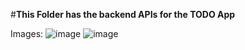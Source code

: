 #<b>This Folder has the backend APIs for the TODO App</b>

Images:
![image](https://user-images.githubusercontent.com/87435159/134342732-6ebc2896-7b06-4c77-8321-1a10ac6e8c3c.png)
![image](https://user-images.githubusercontent.com/87435159/134343529-228c5882-eaac-4694-ac10-ee64190ddd23.png)

